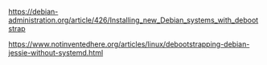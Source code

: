 https://debian-administration.org/article/426/Installing_new_Debian_systems_with_debootstrap

https://www.notinventedhere.org/articles/linux/debootstrapping-debian-jessie-without-systemd.html